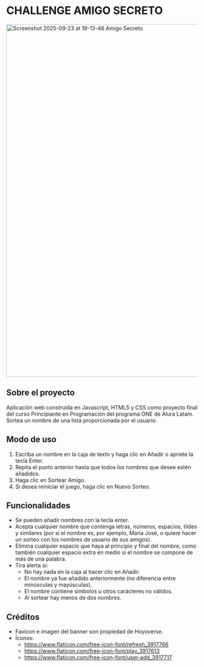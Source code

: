 # CHALLENGE AMIGO SECRETO
<img width="1869" height="927" alt="Screenshot 2025-09-23 at 19-13-46 Amigo Secreto" src="https://github.com/user-attachments/assets/84f853fa-0f7d-45e4-964a-fd14ae7e3b51" />

## Sobre el proyecto

Aplicación web construida en Javascript, HTML5 y CSS como proyecto final del curso Principiante en Programación del programa ONE de Alura Latam. Sortea un nombre de una lista proporcionada por el usuario.

## Modo de uso
1. Escriba un nombre en la caja de texto y haga clic en Añadir o apriete la tecla Enter.
2. Repita el punto anterior hasta que todos los nombres que desee estén añadidos.
3. Haga clic en Sortear Amigo.
4. Si desea reiniciar el juego, haga clic en Nuevo Sorteo.

## Funcionalidades
* Se pueden añadir nombres con la tecla enter.
* Acepta cualquier nombre que contenga letras, números, espacios, tildes y similares (por si el nombre es, por ejemplo, María José, o quiere hacer un sorteo con los nombres de usuario de sus amigos).
* Elimina cualquier espacio que haya al principio y final del nombre, como también cualquier espacio extra en medio si el nombre se compone de más de una palabra.
* Tira alerta si:
  + No hay nada en la caja al hacer clic en Añadir.
  + El nombre ya fue añadido anteriormente (no diferencia entre minúsculas y mayúsculas).
  + El nombre contiene símbolos u otros carácteres no válidos.
  + Al sortear hay menos de dos nombres.

## Créditos
* Favicon e imagen del banner son propiedad de Hoyoverse.
* Íconos:
  + https://www.flaticon.com/free-icon-font/refresh_3917766
  + https://www.flaticon.com/free-icon-font/play_3917613
  + https://www.flaticon.com/free-icon-font/user-add_3917717
